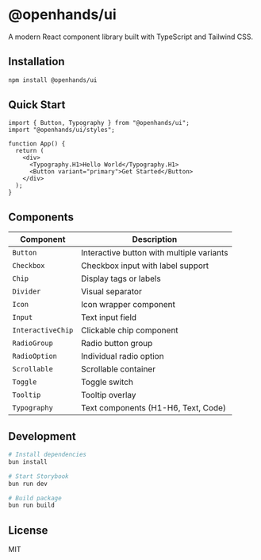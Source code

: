 # @openhands/ui

A modern React component library built with TypeScript and Tailwind CSS.

## Installation

```bash
npm install @openhands/ui
```

## Quick Start

```tsx
import { Button, Typography } from "@openhands/ui";
import "@openhands/ui/styles";

function App() {
  return (
    <div>
      <Typography.H1>Hello World</Typography.H1>
      <Button variant="primary">Get Started</Button>
    </div>
  );
}
```

## Components

| Component         | Description                               |
| ----------------- | ----------------------------------------- |
| `Button`          | Interactive button with multiple variants |
| `Checkbox`        | Checkbox input with label support         |
| `Chip`            | Display tags or labels                    |
| `Divider`         | Visual separator                          |
| `Icon`            | Icon wrapper component                    |
| `Input`           | Text input field                          |
| `InteractiveChip` | Clickable chip component                  |
| `RadioGroup`      | Radio button group                        |
| `RadioOption`     | Individual radio option                   |
| `Scrollable`      | Scrollable container                      |
| `Toggle`          | Toggle switch                             |
| `Tooltip`         | Tooltip overlay                           |
| `Typography`      | Text components (H1-H6, Text, Code)       |

## Development

```bash
# Install dependencies
bun install

# Start Storybook
bun run dev

# Build package
bun run build
```

## License

MIT
